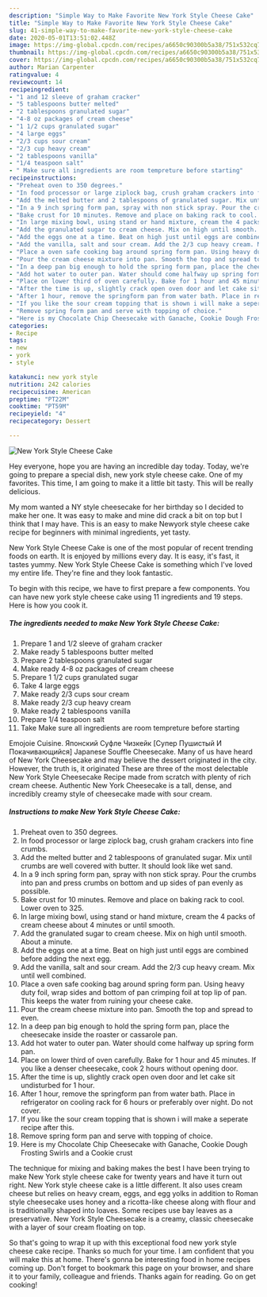 ```yaml
---
description: "Simple Way to Make Favorite New York Style Cheese Cake"
title: "Simple Way to Make Favorite New York Style Cheese Cake"
slug: 41-simple-way-to-make-favorite-new-york-style-cheese-cake
date: 2020-05-01T13:51:02.448Z
image: https://img-global.cpcdn.com/recipes/a6650c90300b5a38/751x532cq70/new-york-style-cheese-cake-recipe-main-photo.jpg
thumbnail: https://img-global.cpcdn.com/recipes/a6650c90300b5a38/751x532cq70/new-york-style-cheese-cake-recipe-main-photo.jpg
cover: https://img-global.cpcdn.com/recipes/a6650c90300b5a38/751x532cq70/new-york-style-cheese-cake-recipe-main-photo.jpg
author: Marian Carpenter
ratingvalue: 4
reviewcount: 14
recipeingredient:
- "1 and 12 sleeve of graham cracker"
- "5 tablespoons butter melted"
- "2 tablespoons granulated sugar"
- "4-8 oz packages of cream cheese"
- "1 1/2 cups granulated sugar"
- "4 large eggs"
- "2/3 cups sour cream"
- "2/3 cup heavy cream"
- "2 tablespoons vanilla"
- "1/4 teaspoon salt"
- " Make sure all ingredients are room tempreture before starting"
recipeinstructions:
- "Preheat oven to 350 degrees."
- "In food processor or large ziplock bag, crush graham crackers into fine crumbs."
- "Add the melted butter and 2 tablespoons of granulated sugar. Mix until crumbs are well covered with butter. It should look like wet sand."
- "In a 9 inch spring form pan, spray with non stick spray. Pour the crumbs into pan and press crumbs on bottom and up sides of pan evenly as possible."
- "Bake crust for 10 minutes. Remove and place on baking rack to cool. Lower oven to 325."
- "In large mixing bowl, using stand or hand mixture, cream the 4 packs of cream cheese about 4 minutes or until smooth."
- "Add the granulated sugar to cream cheese. Mix on high until smooth. About a minute."
- "Add the eggs one at a time. Beat on high just until eggs are combined before adding the next egg."
- "Add the vanilla, salt and sour cream. Add the 2/3 cup heavy cream. Mix until well combined."
- "Place a oven safe cooking bag around spring form pan. Using heavy duty foil, wrap sides and bottom of pan crimping foil at top lip of pan. This keeps the water from ruining your cheese cake."
- "Pour the cream cheese mixture into pan. Smooth the top and spread to even."
- "In a deep pan big enough to hold the spring form pan, place the cheesecake inside the roaster or cassarole pan."
- "Add hot water to outer pan. Water should come halfway up spring form pan."
- "Place on lower third of oven carefully. Bake for 1 hour and 45 minutes. If you like a denser cheesecake, cook 2 hours without opening door."
- "After the time is up, slightly crack open oven door and let cake sit undisturbed for 1 hour."
- "After 1 hour, remove the springform pan from water bath. Place in refrigerator on cooling rack for 6 hours or preferably over night. Do not cover."
- "If you like the sour cream topping that is shown i will make a seperate recipe after this."
- "Remove spring form pan and serve with topping of choice."
- "Here is my Chocolate Chip Cheesecake with Ganache, Cookie Dough Frosting Swirls and a Cookie crust"
categories:
- Recipe
tags:
- new
- york
- style

katakunci: new york style 
nutrition: 242 calories
recipecuisine: American
preptime: "PT22M"
cooktime: "PT59M"
recipeyield: "4"
recipecategory: Dessert

---
```



![New York Style Cheese Cake](https://img-global.cpcdn.com/recipes/a6650c90300b5a38/751x532cq70/new-york-style-cheese-cake-recipe-main-photo.jpg)

Hey everyone, hope you are having an incredible day today. Today, we're going to prepare a special dish, new york style cheese cake. One of my favorites. This time, I am going to make it a little bit tasty. This will be really delicious.

My mom wanted a NY style cheesecake for her birthday so I decided to make her one. It was easy to make and mine did crack a bit on top but I think that I may have. This is an easy to make Newyork style cheese cake recipe for beginners with minimal ingredients, yet tasty.

New York Style Cheese Cake is one of the most popular of recent trending foods on earth. It is enjoyed by millions every day. It is easy, it's fast, it tastes yummy. New York Style Cheese Cake is something which I've loved my entire life. They're fine and they look fantastic.


To begin with this recipe, we have to first prepare a few components. You can have new york style cheese cake using 11 ingredients and 19 steps. Here is how you cook it.

<!--inarticleads1-->

##### The ingredients needed to make New York Style Cheese Cake:

1. Prepare 1 and 1/2 sleeve of graham cracker
1. Make ready 5 tablespoons butter melted
1. Prepare 2 tablespoons granulated sugar
1. Make ready 4-8 oz packages of cream cheese
1. Prepare 1 1/2 cups granulated sugar
1. Take 4 large eggs
1. Make ready 2/3 cups sour cream
1. Make ready 2/3 cup heavy cream
1. Make ready 2 tablespoons vanilla
1. Prepare 1/4 teaspoon salt
1. Take  Make sure all ingredients are room tempreture before starting


Emojoie Cuisine. Японский Суфле Чизкейк [Супер Пушистый И Покачивающийся] Japanese Souffle Cheesecake. Many of us have heard of New York Cheesecake and may believe the dessert originated in the city. However, the truth is, it originated These are three of the most delectable New York Style Cheesecake Recipe made from scratch with plenty of rich cream cheese. Authentic New York Cheesecake is a tall, dense, and incredibly creamy style of cheesecake made with sour cream. 

<!--inarticleads2-->

##### Instructions to make New York Style Cheese Cake:

1. Preheat oven to 350 degrees.
1. In food processor or large ziplock bag, crush graham crackers into fine crumbs.
1. Add the melted butter and 2 tablespoons of granulated sugar. Mix until crumbs are well covered with butter. It should look like wet sand.
1. In a 9 inch spring form pan, spray with non stick spray. Pour the crumbs into pan and press crumbs on bottom and up sides of pan evenly as possible.
1. Bake crust for 10 minutes. Remove and place on baking rack to cool. Lower oven to 325.
1. In large mixing bowl, using stand or hand mixture, cream the 4 packs of cream cheese about 4 minutes or until smooth.
1. Add the granulated sugar to cream cheese. Mix on high until smooth. About a minute.
1. Add the eggs one at a time. Beat on high just until eggs are combined before adding the next egg.
1. Add the vanilla, salt and sour cream. Add the 2/3 cup heavy cream. Mix until well combined.
1. Place a oven safe cooking bag around spring form pan. Using heavy duty foil, wrap sides and bottom of pan crimping foil at top lip of pan. This keeps the water from ruining your cheese cake.
1. Pour the cream cheese mixture into pan. Smooth the top and spread to even.
1. In a deep pan big enough to hold the spring form pan, place the cheesecake inside the roaster or cassarole pan.
1. Add hot water to outer pan. Water should come halfway up spring form pan.
1. Place on lower third of oven carefully. Bake for 1 hour and 45 minutes. If you like a denser cheesecake, cook 2 hours without opening door.
1. After the time is up, slightly crack open oven door and let cake sit undisturbed for 1 hour.
1. After 1 hour, remove the springform pan from water bath. Place in refrigerator on cooling rack for 6 hours or preferably over night. Do not cover.
1. If you like the sour cream topping that is shown i will make a seperate recipe after this.
1. Remove spring form pan and serve with topping of choice.
1. Here is my Chocolate Chip Cheesecake with Ganache, Cookie Dough Frosting Swirls and a Cookie crust


The technique for mixing and baking makes the best I have been trying to make New York style cheese cake for twenty years and have it turn out right. New York style cheese cake is a little different. It also uses cream cheese but relies on heavy cream, eggs, and egg yolks in addition to Roman style cheesecake uses honey and a ricotta-like cheese along with flour and is traditionally shaped into loaves. Some recipes use bay leaves as a preservative. New York Style Cheesecake is a creamy, classic cheesecake with a layer of sour cream floating on top. 

So that's going to wrap it up with this exceptional food new york style cheese cake recipe. Thanks so much for your time. I am confident that you will make this at home. There's gonna be interesting food in home recipes coming up. Don't forget to bookmark this page on your browser, and share it to your family, colleague and friends. Thanks again for reading. Go on get cooking!
